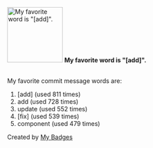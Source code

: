<img src="https://my-badges.github.io/my-badges/favorite-word.png" alt="My favorite word is &quot;[add]&quot;." title="My favorite word is &quot;[add]&quot;." width="128">
<strong>My favorite word is &quot;[add]&quot;.</strong>
<br><br>

My favorite commit message words are:

1. [add] (used 811 times)
2. add (used 728 times)
3. update (used 552 times)
4. [fix] (used 539 times)
5. component (used 479 times)


Created by <a href="https://github.com/my-badges/my-badges">My Badges</a>